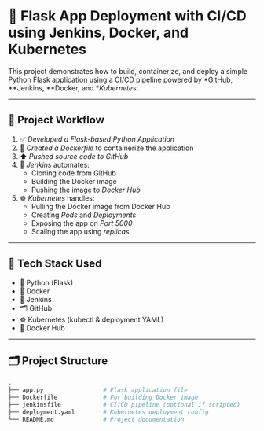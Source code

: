 # 🚀 Flask App Deployment with CI/CD using Jenkins, Docker, and Kubernetes

This project demonstrates how to build, containerize, and deploy a simple Python Flask application using a CI/CD pipeline powered by *GitHub, **Jenkins, **Docker, and **Kubernetes*.

---

## 📌 Project Workflow

1. ✅ *Developed a Flask-based Python Application*
2. 📄 *Created a Dockerfile* to containerize the application
3. ⬆ *Pushed source code to GitHub*
4. 🔄 *Jenkins* automates:
   - Cloning code from GitHub
   - Building the Docker image
   - Pushing the image to *Docker Hub*
5. ☸ *Kubernetes* handles:
   - Pulling the Docker image from Docker Hub
   - Creating *Pods* and *Deployments*
   - Exposing the app on *Port 5000*
   - Scaling the app using *replicas*

---

## 🔧 Tech Stack Used

- 🐍 Python (Flask)
- 🐳 Docker
- 🧪 Jenkins
- 🗂 GitHub
- ☸ Kubernetes (kubectl & deployment YAML)
- 🐙 Docker Hub

---

## 🗂 Project Structure

```bash
.
├── app.py                 # Flask application file
├── Dockerfile             # For building Docker image
├── jenkinsfile            # CI/CD pipeline (optional if scripted)
├── deployment.yaml        # Kubernetes deployment config
└── README.md              # Project documentation
